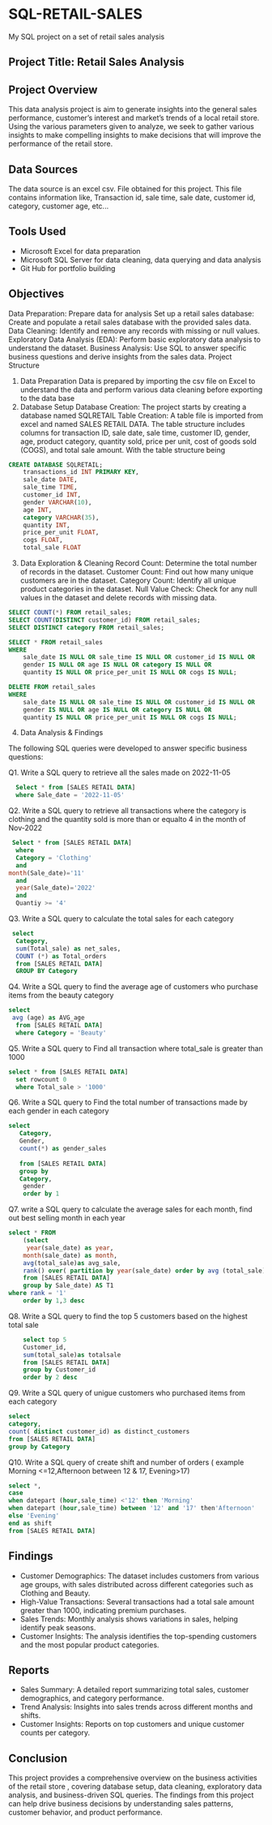# SQL-RETAIL-SALES
My SQL project on a set of retail sales analysis


## Project Title: Retail Sales Analysis

## Project Overview
This data analysis project is aim to generate insights into the general sales performance, customer’s interest and market’s trends of a local retail store. Using the various parameters given to analyze, we seek to gather various insights to make compelling insights to make decisions that will improve the performance of the retail store.
## Data Sources
The data source is an excel csv. File obtained for this project. This file contains information like,
Transaction id, sale time, sale date, customer id, category, customer age, etc... 
## Tools Used
- Microsoft Excel for data preparation
- Microsoft SQL Server for data cleaning, data querying and data analysis
- Git Hub for portfolio building
## Objectives
Data Preparation: Prepare data for analysis
Set up a retail sales database: Create and populate a retail sales database with the provided sales data.
Data Cleaning: Identify and remove any records with missing or null values.
Exploratory Data Analysis (EDA): Perform basic exploratory data analysis to understand the dataset.
Business Analysis: Use SQL to answer specific business questions and derive insights from the sales data.
Project Structure
1. Data Preparation
Data is prepared by importing the csv file on Excel to understand the data and perform various data cleaning before exporting to the data base
2. Database Setup
Database Creation: The project starts by creating a database named SQLRETAIL
Table Creation: A table file is imported from excel and named SALES RETAIL DATA. The table structure includes columns for transaction ID, sale date, sale time, customer ID, gender, age, product category, quantity sold, price per unit, cost of goods sold (COGS), and total sale amount. With the table structure being

```SQL
CREATE DATABASE SQLRETAIL;
    transactions_id INT PRIMARY KEY,
    sale_date DATE,	
    sale_time TIME,
    customer_id INT,	
    gender VARCHAR(10),
    age INT,
    category VARCHAR(35),
    quantity INT,
    price_per_unit FLOAT,	
    cogs FLOAT,
    total_sale FLOAT
```

3. Data Exploration & Cleaning
Record Count: Determine the total number of records in the dataset.
Customer Count: Find out how many unique customers are in the dataset.
Category Count: Identify all unique product categories in the dataset.
Null Value Check: Check for any null values in the dataset and delete records with missing data.
```SQL
SELECT COUNT(*) FROM retail_sales;
SELECT COUNT(DISTINCT customer_id) FROM retail_sales;
SELECT DISTINCT category FROM retail_sales;

SELECT * FROM retail_sales
WHERE 
    sale_date IS NULL OR sale_time IS NULL OR customer_id IS NULL OR 
    gender IS NULL OR age IS NULL OR category IS NULL OR 
    quantity IS NULL OR price_per_unit IS NULL OR cogs IS NULL;

DELETE FROM retail_sales
WHERE 
    sale_date IS NULL OR sale_time IS NULL OR customer_id IS NULL OR 
    gender IS NULL OR age IS NULL OR category IS NULL OR 
    quantity IS NULL OR price_per_unit IS NULL OR cogs IS NULL;
```
4. Data Analysis & Findings

The following SQL queries were developed to answer specific business questions:

Q1. Write a SQL query to retrieve all the sales made on 2022-11-05

``` SQL
  Select * from [SALES RETAIL DATA] 
  where Sale_date = '2022-11-05'
```
Q2. Write a SQL query to retrieve all transactions where the category is clothing and the quantity sold is more than or equalto 4 in the month of Nov-2022

 
``` SQL
 Select * from [SALES RETAIL DATA]
  where 
  Category = 'Clothing'
  and
month(Sale_date)='11'
  and
  year(Sale_date)='2022'
  and
  Quantiy >= '4'
```
  
  Q3. Write a SQL query to calculate the total sales for each category

 
``` SQL
 select 
  Category,
  sum(Total_sale) as net_sales,
  COUNT (*) as Total_orders
  from [SALES RETAIL DATA]
  GROUP BY Category
```

Q4. Write a SQL query to find the average age of customers who purchase items from the beauty category
 
 
``` SQL
select 
 avg (age) as AVG_age
  from [SALES RETAIL DATA]
  where Category = 'Beauty'
  ```

 Q5. Write a SQL query to Find all transaction where total_sale is greater than 1000

  
``` SQL
select * from [SALES RETAIL DATA]
  set rowcount 0
  where Total_sale > '1000'
```

 Q6. Write a SQL query to Find the total number of transactions made by each gender in each category
   
   
``` SQL
select
   Category,
   Gender,
   count(*) as gender_sales
  
   from [SALES RETAIL DATA]
   group by
   Category,
    gender
	order by 1
```
Q7. write a SQL query to calculate the average sales for each month, find out best selling month in each year

``` SQL
select * FROM
	(select 
	 year(sale_date) as year,
	month(sale_date) as month,
	avg(total_sale)as avg_sale,
	rank() over( partition by year(sale_date) order by avg (total_sale) desc) as Rank
	from [SALES RETAIL DATA]
	group by Sale_date) AS T1
where rank = '1'
	order by 1,3 desc
```
	
Q8. Write a SQL query to find the top 5 customers based on the highest total sale
	

``` SQL
	select top 5
	Customer_id,
	sum(total_sale)as totalsale
	from [SALES RETAIL DATA]
	group by Customer_id
	order by 2 desc
```	
Q9. Write a SQL query of unigue customers who purchased items from each category


``` SQL
select 
category,
count( distinct customer_id) as distinct_customers
from [SALES RETAIL DATA]
group by Category
```

Q10. Write a SQL query of create shift and number of orders ( example Morning <=12,Afternoon between 12 & 17, Evening>17)

``` SQL
select *,
case
when datepart (hour,sale_time) <'12' then 'Morning'
when datepart (hour,sale_time) between '12' and '17' then'Afternoon'
else 'Evening'
end as shift
from [SALES RETAIL DATA]
```


 ## Findings
- Customer Demographics: The dataset includes customers from various age groups, with sales distributed across different categories such as Clothing and Beauty.
- High-Value Transactions: Several transactions had a total sale amount greater than 1000, indicating premium purchases.
- Sales Trends: Monthly analysis shows variations in sales, helping identify peak seasons.
- Customer Insights: The analysis identifies the top-spending customers and the most popular product categories.
## Reports
- Sales Summary: A detailed report summarizing total sales, customer demographics, and category performance.
- Trend Analysis: Insights into sales trends across different months and shifts.
- Customer Insights: Reports on top customers and unique customer counts per category.
## Conclusion 
This project provides a comprehensive overview on the business activities of the retail store , covering database setup, data cleaning, exploratory data analysis, and business-driven SQL queries. The findings from this project can help drive business decisions by understanding sales patterns, customer behavior, and product performance.



